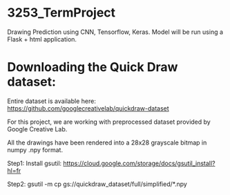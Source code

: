 # 3253_TermProject

Drawing Prediction using CNN, Tensorflow, Keras. 
Model will be run using a Flask + html application. 

# Downloading the Quick Draw dataset: 
 Entire dataset is available here: 
  https://github.com/googlecreativelab/quickdraw-dataset
  
  For this project, we are working with preprocessed dataset provided by Google Creative Lab.
  
  All the drawings have been rendered into a 28x28 grayscale bitmap in numpy .npy format. 
  

Step1: Install gsutil:  https://cloud.google.com/storage/docs/gsutil_install?hl=fr

Step2: gsutil -m cp gs://quickdraw_dataset/full/simplified/*.npy

